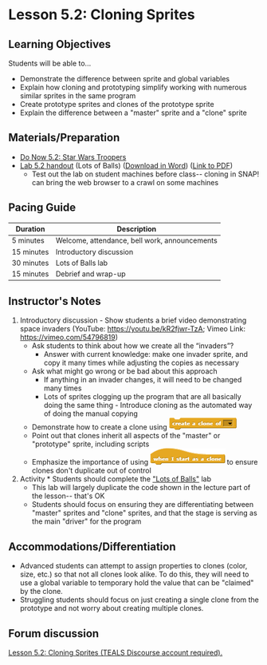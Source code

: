 # Lesson 5.2: Cloning Sprites

## Learning Objectives

Students will be able to...

-   Demonstrate the difference between sprite and global variables
-   Explain how cloning and prototyping simplify working with numerous similar sprites in the same program
-   Create prototype sprites and clones of the prototype sprite
-   Explain the difference between a "master" sprite and a "clone" sprite

## Materials/Preparation

-   [Do Now 5.2: Star Wars Troopers ](do_now_52.md)
-   [Lab 5.2 handout](lab_52.md) (Lots of Balls) ([Download in Word](https://github.com/TEALSK12/introduction-to-computer-science/raw/master/Unit%205%20Word/Lab%205.2%20Lots%20of%20Balls.docx)) ([Link to PDF](https://github.com/TEALSK12/introduction-to-computer-science/raw/master/Unit%205%20PDF/Lab%205.2%20Lots%20of%20Balls.pdf))
    -   Test out the lab on student machines before class--  cloning in SNAP! can bring the web browser to a crawl on some machines

## Pacing Guide

| Duration   | Description                                   |
| ---------- | --------------------------------------------- |
| 5 minutes  | Welcome, attendance, bell work, announcements |
| 15 minutes | Introductory discussion                       |
| 30 minutes | Lots of Balls lab                       |
| 15 minutes | Debrief and wrap-up |

## Instructor's Notes

1.   Introductory discussion
    -   Show students a brief video demonstrating space invaders (YouTube: <https://youtu.be/kR2fjwr-TzA>;
Vimeo Link: <https://vimeo.com/54796819>)
        -   Ask students to think about how we create all the “invaders”?
            -   Answer with current knowledge: make one invader sprite, and copy it many times while adjusting the copies as necessary
        -   Ask what might go wrong or be bad about this approach
            -   If anything in an invader changes, it will need to be changed many times
            -   Lots of sprites clogging up the program that are all basically doing the same thing
    -   Introduce cloning as the automated way of doing the manual copying
        -   Demonstrate how to create a clone using ![](createACloneOf.png)
        -   Point out that clones inherit all aspects of the "master" or "prototype" sprite, including scripts
        -   Emphasize the importance of using ![](whenIStartAsAClone.png) to ensure clones don't duplicate out of control
2.   Activity
    * Students should complete the ["Lots of Balls"](lab_52.md) lab
        * This lab will largely duplicate the code shown in the lecture part of the lesson-- that's OK
        * Students should focus on ensuring they are differentiating between "master" sprites and "clone" sprites, and that the stage is serving as the main "driver" for the program

## Accommodations/Differentiation
* Advanced students can attempt to assign properties to clones (color, size, etc.) so that not all clones look alike.  To do this, they will need to use a global variable to temporary hold the value that can be "claimed" by the clone.
* Struggling students should focus on just creating a single clone from the prototype and not worry about creating multiple clones.


## Forum discussion

<a href="http://forums.tealsk12.org/c/intro-unit-5-cloning/lesson-5-2-cloning-sprites" target="_blank">
Lesson 5.2: Cloning Sprites (TEALS Discourse account required).</a>
